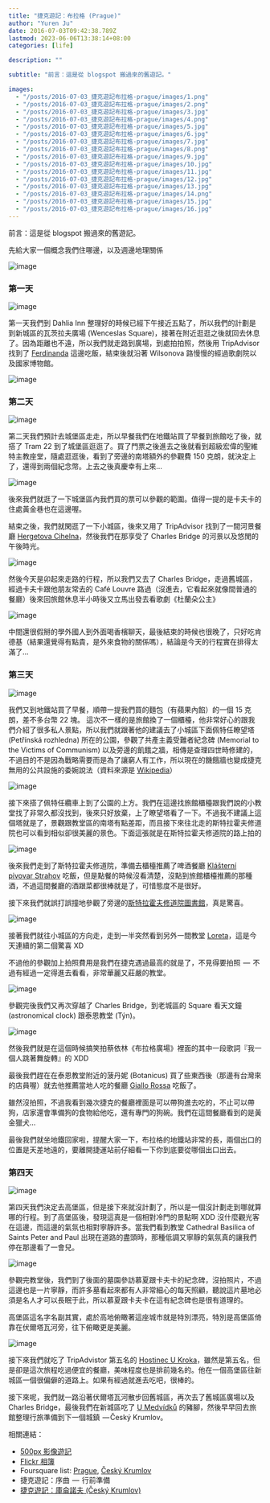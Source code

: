 ```yaml
---
title: "捷克遊記：布拉格 (Prague)"
author: "Yuren Ju"
date: 2016-07-03T09:42:38.789Z
lastmod: 2023-06-06T13:38:14+08:00
categories: [life]

description: ""

subtitle: "前言：這是從 blogspot 搬過來的舊遊記。"

images:
  - "/posts/2016-07-03_捷克遊記布拉格-prague/images/1.png"
  - "/posts/2016-07-03_捷克遊記布拉格-prague/images/2.png"
  - "/posts/2016-07-03_捷克遊記布拉格-prague/images/3.jpg"
  - "/posts/2016-07-03_捷克遊記布拉格-prague/images/4.png"
  - "/posts/2016-07-03_捷克遊記布拉格-prague/images/5.jpg"
  - "/posts/2016-07-03_捷克遊記布拉格-prague/images/6.jpg"
  - "/posts/2016-07-03_捷克遊記布拉格-prague/images/7.jpg"
  - "/posts/2016-07-03_捷克遊記布拉格-prague/images/8.png"
  - "/posts/2016-07-03_捷克遊記布拉格-prague/images/9.jpg"
  - "/posts/2016-07-03_捷克遊記布拉格-prague/images/10.jpg"
  - "/posts/2016-07-03_捷克遊記布拉格-prague/images/11.jpg"
  - "/posts/2016-07-03_捷克遊記布拉格-prague/images/12.jpg"
  - "/posts/2016-07-03_捷克遊記布拉格-prague/images/13.jpg"
  - "/posts/2016-07-03_捷克遊記布拉格-prague/images/14.png"
  - "/posts/2016-07-03_捷克遊記布拉格-prague/images/15.jpg"
  - "/posts/2016-07-03_捷克遊記布拉格-prague/images/16.jpg"
---
```


前言：這是從 blogspot 搬過來的舊遊記。

先給大家一個概念我們住哪邊，以及週邊地理關係

![image](/posts/2016-07-03_捷克遊記布拉格-prague/images/1.png#layoutTextWidth)

### 第一天

![image](/posts/2016-07-03_捷克遊記布拉格-prague/images/2.png#layoutTextWidth)

第一天我們到 Dahlia Inn 整理好的時候已經下午接近五點了，所以我們的計劃是到新城區的瓦茨拉夫廣場 (Wenceslas Square)，接著在附近逛逛之後就回去休息了。因為距離也不遠，所以我們就走路到廣場，到處拍拍照，然後用 TripAdvisor 找到了 [Ferdinanda](https://foursquare.com/v/ferdinanda/4b1b824df964a520befb23e3) 這邊吃飯，結束後就沿著 Wilsonova 路慢慢的經過歌劇院以及國家博物館。

![image](/posts/2016-07-03_捷克遊記布拉格-prague/images/3.jpg#layoutTextWidth)

### 第二天

![image](/posts/2016-07-03_捷克遊記布拉格-prague/images/4.png#layoutTextWidth)

第二天我們預計去城堡區走走，所以早餐我們在地鐵站買了早餐到旅館吃了後，就搭了 Tram 22 到了城堡區逛逛了。買了門票之後進去之後就看到超級宏偉的聖維特主教座堂，隨處逛逛後，看到了旁邊的南塔額外的參觀費 150 克朗，就決定上了，還得到兩個紀念幣。上去之後真慶幸有上來…

![image](/posts/2016-07-03_捷克遊記布拉格-prague/images/5.jpg#layoutTextWidth)

後來我們就逛了一下城堡區內我們買的票可以參觀的範圍。值得一提的是卡夫卡的住處黃金巷也在這邊喔。

結束之後，我們就閑逛了一下小城區，後來又用了 TripAdvisor 找到了一間河景餐廳 [Hergetova Cihelna](https://foursquare.com/v/hergetova-cihelna/4adcda9cf964a520db4c21e3)，然後我們在那享受了 Charles Bridge 的河景以及悠閒的午後時光。

![image](/posts/2016-07-03_捷克遊記布拉格-prague/images/6.jpg#layoutTextWidth)

然後今天是卯起來走路的行程，所以我們又去了 Charles Bridge，走過舊城區，經過卡夫卡跟他朋友常去的 Café Louvre 路過（沒進去，它看起來就像間普通的餐廳）後來回旅館休息半小時後又立馬出發去看歌劇《杜蘭朵公主》

![image](/posts/2016-07-03_捷克遊記布拉格-prague/images/7.jpg#layoutTextWidth)

中間還很假掰的學外國人到外面喝香檳聊天，最後結束的時候也很晚了，只好吃肯德基（結果還覺得有點貴，是外來食物的關係嗎），結論是今天的行程實在排得太滿了…

### 第三天

![image](/posts/2016-07-03_捷克遊記布拉格-prague/images/8.png#layoutTextWidth)

我們又到地鐵站買了早餐，順帶一提我們買的麵包（有蘋果內餡）的一個 15 克朗，差不多台幣 22 塊。 這次不一樣的是旅館換了一個櫃檯，他非常好心的跟我們介紹了很多私人景點，所以我們就跟著他的建議去了小城區下面佩特任瞭望塔 (Petřínská rozhledna) 所在的公園，參觀了共產主義受難者紀念碑 (Memorial to the Victims of Communism) 以及旁邊的飢餓之牆，相傳是查理四世時修建的，不過目的不是因為戰略需要而是為了讓窮人有工作，所以現在的饑餓牆也變成捷克無用的公共設施的委婉說法（資料來源是 [Wikipedia](http://zh.wikipedia.org/wiki/%E9%A5%A5%E9%A5%BF%E5%A2%99)）

![image](/posts/2016-07-03_捷克遊記布拉格-prague/images/9.jpg#layoutTextWidth)

接下來搭了佩特任纜車上到了公園的上方。我們在這邊找旅館櫃檯跟我們說的小教堂找了非常久都沒找到，後來只好放棄，上了瞭望塔看了一下。不過我不建議上這個塔就是了，景觀跟教堂區的南塔有點差距，而且接下來往北走的斯特拉霍夫修道院也可以看到相似卻很美麗的景色。下面這張就是在斯特拉霍夫修道院的路上拍的

![image](/posts/2016-07-03_捷克遊記布拉格-prague/images/10.jpg#layoutTextWidth)

後來我們走到了斯特拉霍夫修道院，準備去櫃檯推薦了啤酒餐廳 [Klášterní pivovar Strahov](http://4sq.com/5hIvVg) 吃飯，但是點餐的時候沒看清楚，沒點到旅館櫃檯推薦的那種酒，不過這間餐廳的酒跟菜都很棒就是了，可惜態度不是很好。

接下來我們就誤打誤撞地參觀了旁邊的[斯特拉霍夫修道院圖書館](http://4sq.com/Wj4o7C)，真是驚喜。

![image](/posts/2016-07-03_捷克遊記布拉格-prague/images/11.jpg#layoutTextWidth)

接著我們就往小城區的方向走，走到一半突然看到另外一間教堂 [Loreta](http://4sq.com/gkBXuO)，這是今天連續的第二個驚喜 XD

不過他的參觀加上拍照費用是我們在捷克遇過最高的就是了，不見得要拍照  —  不過有經過一定得進去看看，非常華麗又莊嚴的教堂。

![image](/posts/2016-07-03_捷克遊記布拉格-prague/images/12.jpg#layoutTextWidth)

參觀完後我們又再次穿越了 Charles Bridge，到老城區的 Square 看天文鐘 (astronomical clock) 跟泰恩教堂 (Týn)。

![image](/posts/2016-07-03_捷克遊記布拉格-prague/images/13.jpg#layoutTextWidth)

然後我們就是在這個時候搞笑拍蔡依林《布拉格廣場》裡面的其中一段歌詞『我一個人跳著舞旋轉』的 XDD

最後我們趕在在泰恩教堂附近的菠丹妮 (Botanicus) 買了些東西後（那邊有台灣來的店員喔）就去他推薦當地人吃的餐廳 [Giallo Rossa](http://4sq.com/9o6c4c) 吃飯了。

雖然沒拍照，不過我看到幾次捷克的餐廳裡面是可以帶狗進去吃的，不止可以帶狗，店家還會準備狗的食物給他吃，還有專門的狗碗。我們在這間餐廳看到的是黃金獵犬…

最後我們就坐地鐵回家啦，提醒大家一下，布拉格的地鐵站非常的長，兩個出口的位置是天差地遠的，要離開捷運站前仔細看一下你到底要從哪個出口出去。

### 第四天

![image](/posts/2016-07-03_捷克遊記布拉格-prague/images/14.png#layoutTextWidth)

第四天我們決定去高堡區，但是接下來就沒計劃了，所以是一個沒計劃走到哪就算哪的行程。到了高堡區後，發現這真是一個相對冷門的景點啊 XDD 沒什麼觀光客在這邊，而這邊的氣氛也相對寧靜許多。當我們看到教堂 Cathedral Basilica of Saints Peter and Paul 出現在道路的盡頭時，那種低調又寧靜的氣氛真的讓我們停在那邊看了一會兒。

![image](/posts/2016-07-03_捷克遊記布拉格-prague/images/15.jpg#layoutTextWidth)

參觀完教堂後，我們到了後面的墓園參訪慕夏跟卡夫卡的紀念碑，沒拍照片，不過這邊也是一片寧靜，而許多墓看起來都有人非常細心的每天照顧，聽說這片墓地必須是名人才可以長眠于此，所以慕夏跟卡夫卡在這有紀念碑也是很有道理的。

高堡區這名字名副其實，處於高地俯瞰著這座城市就是特別漂亮，特別是高堡區倚靠在伏爾塔瓦河旁，往下俯瞰更是美麗。

![image](/posts/2016-07-03_捷克遊記布拉格-prague/images/16.jpg#layoutTextWidth)

接下來我們就吃了 TripAdvistor 第五名的 [Hostinec U Kroka](http://4sq.com/hynhvK)，雖然是第五名，但是卻是這次旅程吃過便宜的餐廳，美味程度也是排前幾名的。他在一個高堡區往新城區一個很偏僻的道路上。如果有經過就進去吃吧，很棒的。

接下來呢，我們就一路沿著伏爾塔瓦河散步回舊城區，再次去了舊城區廣場以及 Charles Bridge，最後我們在新城區吃了 [U Medvídků](http://4sq.com/9qMQvE) 的豬腳，然後早早回去旅館整理行旅準備到下一個城鎮  — Český Krumlov。

相關連結：

- [500px 影像遊記](https://500px.com/yurenju/stories/3942451/prague-cesky-krumlov)
- [Flickr 相簿](https://www.flickr.com/photos/yurenju/sets/72157644187458437/)
- Foursquare list: [Prague](https://foursquare.com/yurenju/list/prague), [Český Krumlov](https://foursquare.com/yurenju/list/%C4%8Desk%C3%BD-krumlov)
- 捷克遊記：序曲  —  行前準備
- [捷克遊記：庫侖諾夫 (Český Krumlov)](/posts/2014-05-18_%E6%8D%B7%E5%85%8B%E9%81%8A%E8%A8%98%E5%BA%AB%E4%BE%96%E8%AB%BE%E5%A4%AB-%C4%8Desk%C3%BD-krumlov/)
